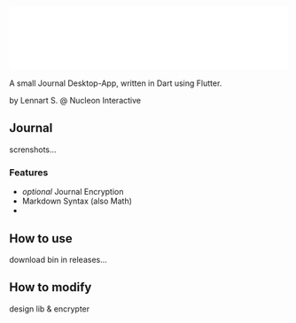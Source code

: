 ![Journal-Banner](git/banner.png)

A small Journal Desktop-App, written in Dart using Flutter.

by Lennart S. @ Nucleon Interactive

## Journal

screnshots...

### Features
- *optional* Journal Encryption
- Markdown Syntax (also Math)
- 

## How to use

download bin in releases...

## How to modify

design lib & encrypter
